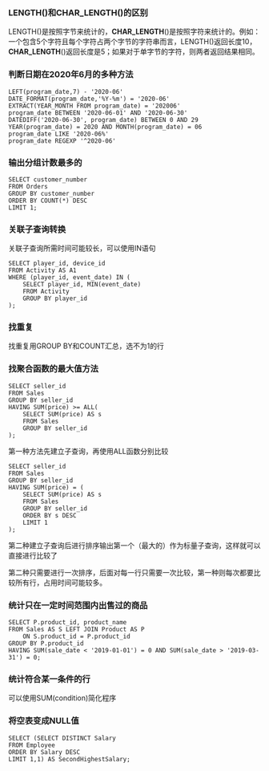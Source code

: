 ### LENGTH()和CHAR_LENGTH()的区别

LENGTH()是按照字节来统计的，**CHAR_LENGTH**()是按照字符来统计的。例如：一个包含5个字符且每个字符占两个字节的字符串而言，LENGTH()返回长度10，**CHAR_LENGTH**()返回长度是5；如果对于单字节的字符，则两者返回结果相同。

### 判断日期在2020年6月的多种方法

```MySQL
LEFT(program_date,7) - '2020-06'
DATE_FORMAT(program_date,'%Y-%m') = '2020-06'
EXTRACT(YEAR_MONTH FROM program_date) = '202006'
program_date BETWEEN '2020-06-01' AND '2020-06-30'
DATEDIFF('2020-06-30', program_date) BETWEEN 0 AND 29
YEAR(program_date) = 2020 AND MONTH(program_date) = 06
program_date LIKE '2020-06%'
program_date REGEXP '^2020-06'
```

### 输出分组计数最多的

```MySQL
SELECT customer_number
FROM Orders
GROUP BY customer_number
ORDER BY COUNT(*) DESC
LIMIT 1;
```

### 关联子查询转换

关联子查询所需时间可能较长，可以使用IN语句

```MySQL
SELECT player_id, device_id
FROM Activity AS A1
WHERE (player_id, event_date) IN (
    SELECT player_id, MIN(event_date)
    FROM Activity
    GROUP BY player_id
);
```

### 找重复

找重复用GROUP BY和COUNT汇总，选不为1的行

### 找聚合函数的最大值方法

```MySQL
SELECT seller_id
FROM Sales
GROUP BY seller_id
HAVING SUM(price) >= ALL(
    SELECT SUM(price) AS s
    FROM Sales
    GROUP BY seller_id
);
```

第一种方法先建立子查询，再使用ALL函数分别比较

```MySQL
SELECT seller_id
FROM Sales
GROUP BY seller_id
HAVING SUM(price) = (
    SELECT SUM(price) AS s
    FROM Sales
    GROUP BY seller_id
    ORDER BY s DESC
    LIMIT 1
);
```

第二种建立子查询后进行排序输出第一个（最大的）作为标量子查询，这样就可以直接进行比较了

第二种只需要进行一次排序，后面对每一行只需要一次比较，第一种则每次都要比较所有行，占用时间可能较多。

### 统计只在一定时间范围内出售过的商品

```MySQL
SELECT P.product_id, product_name
FROM Sales AS S LEFT JOIN Product AS P
    ON S.product_id = P.product_id
GROUP BY P.product_id
HAVING SUM(sale_date < '2019-01-01') = 0 AND SUM(sale_date > '2019-03-31') = 0;
```

### 统计符合某一条件的行

可以使用SUM(condition)简化程序

### 将空表变成NULL值

```MySQL
SELECT (SELECT DISTINCT Salary
FROM Employee
ORDER BY Salary DESC
LIMIT 1,1) AS SecondHighestSalary;
```

